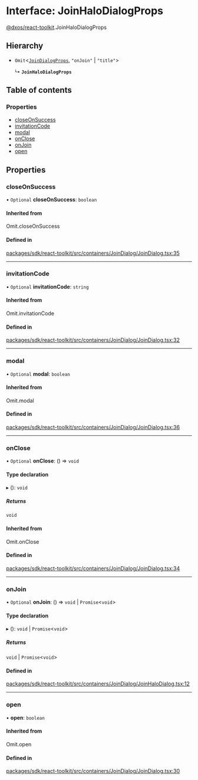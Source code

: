 # Interface: JoinHaloDialogProps

[@dxos/react-toolkit](../modules/dxos_react_toolkit.md).JoinHaloDialogProps

## Hierarchy

- `Omit`<[`JoinDialogProps`](dxos_react_toolkit.JoinDialogProps.md), ``"onJoin"`` \| ``"title"``\>

  ↳ **`JoinHaloDialogProps`**

## Table of contents

### Properties

- [closeOnSuccess](dxos_react_toolkit.JoinHaloDialogProps.md#closeonsuccess)
- [invitationCode](dxos_react_toolkit.JoinHaloDialogProps.md#invitationcode)
- [modal](dxos_react_toolkit.JoinHaloDialogProps.md#modal)
- [onClose](dxos_react_toolkit.JoinHaloDialogProps.md#onclose)
- [onJoin](dxos_react_toolkit.JoinHaloDialogProps.md#onjoin)
- [open](dxos_react_toolkit.JoinHaloDialogProps.md#open)

## Properties

### closeOnSuccess

• `Optional` **closeOnSuccess**: `boolean`

#### Inherited from

Omit.closeOnSuccess

#### Defined in

[packages/sdk/react-toolkit/src/containers/JoinDialog/JoinDialog.tsx:35](https://github.com/dxos/dxos/blob/32ae9b579/packages/sdk/react-toolkit/src/containers/JoinDialog/JoinDialog.tsx#L35)

___

### invitationCode

• `Optional` **invitationCode**: `string`

#### Inherited from

Omit.invitationCode

#### Defined in

[packages/sdk/react-toolkit/src/containers/JoinDialog/JoinDialog.tsx:32](https://github.com/dxos/dxos/blob/32ae9b579/packages/sdk/react-toolkit/src/containers/JoinDialog/JoinDialog.tsx#L32)

___

### modal

• `Optional` **modal**: `boolean`

#### Inherited from

Omit.modal

#### Defined in

[packages/sdk/react-toolkit/src/containers/JoinDialog/JoinDialog.tsx:36](https://github.com/dxos/dxos/blob/32ae9b579/packages/sdk/react-toolkit/src/containers/JoinDialog/JoinDialog.tsx#L36)

___

### onClose

• `Optional` **onClose**: () => `void`

#### Type declaration

▸ (): `void`

##### Returns

`void`

#### Inherited from

Omit.onClose

#### Defined in

[packages/sdk/react-toolkit/src/containers/JoinDialog/JoinDialog.tsx:34](https://github.com/dxos/dxos/blob/32ae9b579/packages/sdk/react-toolkit/src/containers/JoinDialog/JoinDialog.tsx#L34)

___

### onJoin

• `Optional` **onJoin**: () => `void` \| `Promise`<`void`\>

#### Type declaration

▸ (): `void` \| `Promise`<`void`\>

##### Returns

`void` \| `Promise`<`void`\>

#### Defined in

[packages/sdk/react-toolkit/src/containers/JoinDialog/JoinHaloDialog.tsx:12](https://github.com/dxos/dxos/blob/32ae9b579/packages/sdk/react-toolkit/src/containers/JoinDialog/JoinHaloDialog.tsx#L12)

___

### open

• **open**: `boolean`

#### Inherited from

Omit.open

#### Defined in

[packages/sdk/react-toolkit/src/containers/JoinDialog/JoinDialog.tsx:30](https://github.com/dxos/dxos/blob/32ae9b579/packages/sdk/react-toolkit/src/containers/JoinDialog/JoinDialog.tsx#L30)
